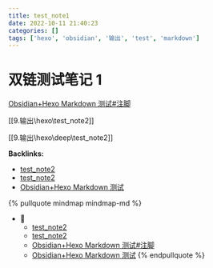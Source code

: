 ```yaml
---
title: test_note1
date: 2022-10-11 21:40:23
categories: []
tags: ['hexo', 'obsidian', '输出', 'test', 'markdown']
---
```

# 双链测试笔记 1

[Obsidian+Hexo Markdown 测试#注脚](../07578cff2dd4bfd8c55f223f930878824a64ceaa/#注脚)

[[9.输出\hexo\test_note2]]

[[9.输出\hexo\deep\test_note2]]


**Backlinks:**

- [test_note2](../67a4849e0e109ca44843a368388ff861956e472d)
- [test_note2](../2ecb1b3db0ee1e06c985b053a234f661d8ad4410)
- [Obsidian+Hexo Markdown 测试](../07578cff2dd4bfd8c55f223f930878824a64ceaa)

{% pullquote mindmap mindmap-md %}
- 🔵
  - [test_note2](../67a4849e0e109ca44843a368388ff861956e472d)
  - [test_note2](../2ecb1b3db0ee1e06c985b053a234f661d8ad4410)
  - [Obsidian+Hexo Markdown 测试#注脚](../07578cff2dd4bfd8c55f223f930878824a64ceaa/#注脚)
  - [Obsidian+Hexo Markdown 测试](../07578cff2dd4bfd8c55f223f930878824a64ceaa)
{% endpullquote %}